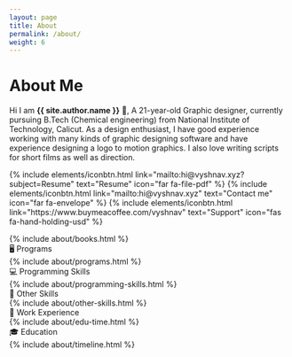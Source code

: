 ```yaml
---
layout: page
title: About
permalink: /about/
weight: 6
---
```


# About Me
Hi I am **{{ site.author.name }}** 👋,
A 21-year-old Graphic designer, currently pursuing B.Tech (Chemical engineering) from National Institute of Technology, Calicut. As a design enthusiast, I have good experience working with many kinds of graphic designing software and have experience designing a logo to motion graphics. I also love writing scripts for short films as well as direction.

<p class="text-center">
{% include elements/iconbtn.html link="mailto:hi@vyshnav.xyz?subject=Resume" text="Resume" icon="far fa-file-pdf" %}
{% include elements/iconbtn.html link="mailto:hi@vyshnav.xyz" text="Contact me" icon="far fa-envelope" %}
{% include elements/iconbtn.html link="https://www.buymeacoffee.com/vyshnav" text="Support" icon="fas fa-hand-holding-usd" %}
</p>

<div>
{% include about/books.html %}
</div>

<div class="about-sec-h">
    🖥️ Programs
</div>

<div>
{% include about/programs.html %}
</div>

<div class="about-sec-h">
    💻 Programming Skills
</div>

<div>
{% include about/programming-skills.html %}
</div>

<div class="about-sec-h">
    🎥 Other Skills
</div>

<div>
{% include about/other-skills.html %}
</div>

<div class="about-sec-h">
    💼 Work Experience
</div>

<div class="row">
    {% include about/edu-time.html %}
</div>
                    
<div class="about-sec-h">
    🎓 Education
</div>
                    
<div class="row">
    {% include about/timeline.html %}
</div>